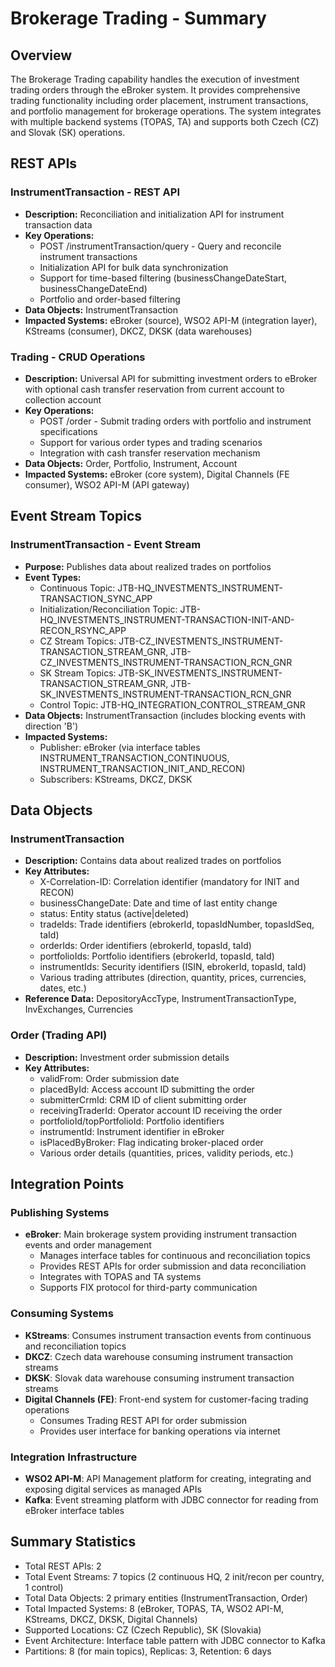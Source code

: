 # Brokerage Trading - Summary

## Overview
The Brokerage Trading capability handles the execution of investment trading orders through the eBroker system. It provides comprehensive trading functionality including order placement, instrument transactions, and portfolio management for brokerage operations. The system integrates with multiple backend systems (TOPAS, TA) and supports both Czech (CZ) and Slovak (SK) operations.

## REST APIs

### InstrumentTransaction - REST API
- **Description:** Reconciliation and initialization API for instrument transaction data
- **Key Operations:**
  - POST /instrumentTransaction/query - Query and reconcile instrument transactions
  - Initialization API for bulk data synchronization
  - Support for time-based filtering (businessChangeDateStart, businessChangeDateEnd)
  - Portfolio and order-based filtering
- **Data Objects:** InstrumentTransaction
- **Impacted Systems:** eBroker (source), WSO2 API-M (integration layer), KStreams (consumer), DKCZ, DKSK (data warehouses)

### Trading - CRUD Operations
- **Description:** Universal API for submitting investment orders to eBroker with optional cash transfer reservation from current account to collection account
- **Key Operations:**
  - POST /order - Submit trading orders with portfolio and instrument specifications
  - Support for various order types and trading scenarios
  - Integration with cash transfer reservation mechanism
- **Data Objects:** Order, Portfolio, Instrument, Account
- **Impacted Systems:** eBroker (core system), Digital Channels (FE consumer), WSO2 API-M (API gateway)

## Event Stream Topics

### InstrumentTransaction - Event Stream
- **Purpose:** Publishes data about realized trades on portfolios
- **Event Types:**
  - Continuous Topic: JTB-HQ_INVESTMENTS_INSTRUMENT-TRANSACTION_SYNC_APP
  - Initialization/Reconciliation Topic: JTB-HQ_INVESTMENTS_INSTRUMENT-TRANSACTION-INIT-AND-RECON_RSYNC_APP
  - CZ Stream Topics: JTB-CZ_INVESTMENTS_INSTRUMENT-TRANSACTION_STREAM_GNR, JTB-CZ_INVESTMENTS_INSTRUMENT-TRANSACTION_RCN_GNR
  - SK Stream Topics: JTB-SK_INVESTMENTS_INSTRUMENT-TRANSACTION_STREAM_GNR, JTB-SK_INVESTMENTS_INSTRUMENT-TRANSACTION_RCN_GNR
  - Control Topic: JTB-HQ_INTEGRATION_CONTROL_STREAM_GNR
- **Data Objects:** InstrumentTransaction (includes blocking events with direction 'B')
- **Impacted Systems:**
  - Publisher: eBroker (via interface tables INSTRUMENT_TRANSACTION_CONTINUOUS, INSTRUMENT_TRANSACTION_INIT_AND_RECON)
  - Subscribers: KStreams, DKCZ, DKSK

## Data Objects

### InstrumentTransaction
- **Description:** Contains data about realized trades on portfolios
- **Key Attributes:**
  - X-Correlation-ID: Correlation identifier (mandatory for INIT and RECON)
  - businessChangeDate: Date and time of last entity change
  - status: Entity status (active|deleted)
  - tradeIds: Trade identifiers (ebrokerId, topasIdNumber, topasIdSeq, taId)
  - orderIds: Order identifiers (ebrokerId, topasId, taId)
  - portfolioIds: Portfolio identifiers (ebrokerId, topasId, taId)
  - instrumentIds: Security identifiers (ISIN, ebrokerId, topasId, taId)
  - Various trading attributes (direction, quantity, prices, currencies, dates, etc.)
- **Reference Data:** DepositoryAccType, InstrumentTransactionType, InvExchanges, Currencies

### Order (Trading API)
- **Description:** Investment order submission details
- **Key Attributes:**
  - validFrom: Order submission date
  - placedById: Access account ID submitting the order
  - submitterCrmId: CRM ID of client submitting order
  - receivingTraderId: Operator account ID receiving the order
  - portfolioId/topPortfolioId: Portfolio identifiers
  - instrumentId: Instrument identifier in eBroker
  - isPlacedByBroker: Flag indicating broker-placed order
  - Various order details (quantities, prices, validity periods, etc.)

## Integration Points

### Publishing Systems
- **eBroker**: Main brokerage system providing instrument transaction events and order management
  - Manages interface tables for continuous and reconciliation topics
  - Provides REST APIs for order submission and data reconciliation
  - Integrates with TOPAS and TA systems
  - Supports FIX protocol for third-party communication

### Consuming Systems
- **KStreams**: Consumes instrument transaction events from continuous and reconciliation topics
- **DKCZ**: Czech data warehouse consuming instrument transaction streams
- **DKSK**: Slovak data warehouse consuming instrument transaction streams
- **Digital Channels (FE)**: Front-end system for customer-facing trading operations
  - Consumes Trading REST API for order submission
  - Provides user interface for banking operations via internet

### Integration Infrastructure
- **WSO2 API-M**: API Management platform for creating, integrating and exposing digital services as managed APIs
- **Kafka**: Event streaming platform with JDBC connector for reading from eBroker interface tables

## Summary Statistics
- Total REST APIs: 2
- Total Event Streams: 7 topics (2 continuous HQ, 2 init/recon per country, 1 control)
- Total Data Objects: 2 primary entities (InstrumentTransaction, Order)
- Total Impacted Systems: 8 (eBroker, TOPAS, TA, WSO2 API-M, KStreams, DKCZ, DKSK, Digital Channels)
- Supported Locations: CZ (Czech Republic), SK (Slovakia)
- Event Architecture: Interface table pattern with JDBC connector to Kafka
- Partitions: 8 (for main topics), Replicas: 3, Retention: 6 days
